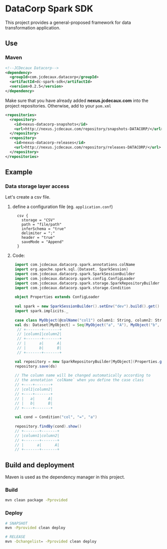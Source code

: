 # DataCorp Spark SDK
This project provides a general-proposed framework for data transformation application.

## Use
### Maven
```xml
<!--JCDecaux Datacorp-->
<dependency>
  <groupId>com.jcdecaux.datacorp</groupId>
  <artifactId>dc-spark-sdk</artifactId>
  <version>0.2.5</version>
</dependency>
```

Make sure that you have already added **nexus.jcdecaux.com** into the project repositories. 
Otherwise, add to your `pom.xml`
```xml
<repositories>
  <repository>
    <id>nexus-datacorp-snapshots</id>
    <url>http://nexus.jcdecaux.com/repository/snapshots-DATACORP/</url>
  </repository>
  <repository>
    <id>nexus-datacorp-releases</id>
    <url>http://nexus.jcdecaux.com/repository/releases-DATACORP/</url>
  </repository>
</repositories>
```

## Example

### Data storage layer access
Let's create a csv file.

1. define a configuration file (eg. `application.conf`)
    ```
      csv {
        storage = "CSV"
        path = "file/path"
        inferSchema = "true"
        delimiter = ";"
        header = "true"
        saveMode = "Append"
      }
    ```
2. Code:
    ```scala
     import com.jcdecaux.datacorp.spark.annotations.colName
     import org.apache.spark.sql.{Dataset, SparkSession}
     import com.jcdecaux.datacorp.spark.SparkSessionBuilder
     import com.jcdecaux.datacorp.spark.config.ConfigLoader
     import com.jcdecaux.datacorp.spark.storage.SparkRepositoryBuilder
     import com.jcdecaux.datacorp.spark.storage.Condition
  
     object Properties extends ConfigLoader
  
     val spark = new SparkSessionBuilder().setEnv("dev").build().get()
     import spark.implicits._
  
     case class MyObject(@colName("col1") column1: String, column2: String)
     val ds: Dataset[MyObject] = Seq(MyObject("a", "A"), MyObject("b", "B")).toDS()
      // +-------+-------+
      // |column1|column2|
      // +-------+-------+
      // |      a|      A|
      // |      b|      B|
      // +-------+-------+  

     val repository = new SparkRepositoryBuilder[MyObject](Properties.getObject("csv")).setSpark(spark).build().get()
     repository.save(ds)
  
     // The column name will be changed automatically according to 
     // the annotation `colName` when you define the case class 
     // +----+-------+
     // |col1|column2|
     // +----+-------+
     // |   a|      A|
     // |   b|      B|
     // +----+-------+
  
     val cond = Condition("col", "=", "a")
  
     repository.findBy(cond).show()
     // +-------+-------+
     // |column1|column2|
     // +-------+-------+
     // |      a|      A|
     // +-------+-------+  
    ```

## Build and deployment
Maven is used as the dependency manager in this project.

### Build
```bash
mvn clean package -Pprovided
```

### Deploy
```bash
# SNAPSHOT
mvn -Pprovided clean deploy 

# RELEASE
mvn -Dchangelist= -Pprovided clean deploy 
```
